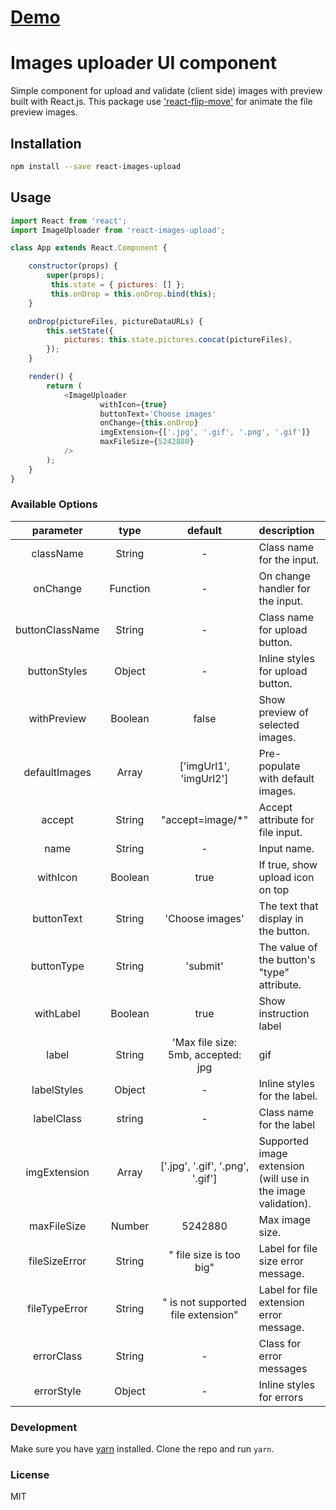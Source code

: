# [Demo](https://ancient-refuge-49866.herokuapp.com)

# Images uploader UI component
Simple component for upload and validate (client side) images with preview built with React.js.
This package use ['react-flip-move'](https://github.com/joshwcomeau/react-flip-move) for animate the file preview images.

## Installation

```bash
npm install --save react-images-upload
```

## Usage

```javascript
import React from 'react';
import ImageUploader from 'react-images-upload';

class App extends React.Component {

	constructor(props) {
		super(props);
		 this.state = { pictures: [] };
		 this.onDrop = this.onDrop.bind(this);
	}

	onDrop(pictureFiles, pictureDataURLs) {
		this.setState({
            pictures: this.state.pictures.concat(pictureFiles),
        });
	}

    render() {
        return (
            <ImageUploader
                	withIcon={true}
                	buttonText='Choose images'
                	onChange={this.onDrop}
                	imgExtension={['.jpg', '.gif', '.png', '.gif']}
                	maxFileSize={5242880}
            />
        );
    }
}
```

### Available Options

| parameter | type | default | description |
| :--------: | :--: | :-----: | :---------- |
| className | String | - | Class name for the input. |
| onChange | Function | - | On change handler for the input. |
| buttonClassName | String | - | Class name for upload button. |
| buttonStyles | Object | - | Inline styles for upload button. |
| withPreview | Boolean | false | Show preview of selected images. |
| defaultImages | Array | ['imgUrl1', 'imgUrl2'] | Pre-populate with default images. |
| accept | String | "accept=image/*" | Accept attribute for file input. |
| name | String | - | Input name. |
| withIcon | Boolean | true | If true, show upload icon on top |
| buttonText | String | 'Choose images' | The text that display in the button. |
| buttonType | String | 'submit' | The value of the button's "type" attribute. |
| withLabel | Boolean | true | Show instruction label |
| label | String | 'Max file size: 5mb, accepted: jpg|gif|png|gif' | Label text |
| labelStyles | Object | - | Inline styles for the label. |
| labelClass | string | - | Class name for the label |
| imgExtension | Array | ['.jpg', '.gif', '.png', '.gif'] | Supported image extension (will use in the image validation). |
| maxFileSize | Number | 5242880 | Max image size. |
| fileSizeError | String | " file size is too big" | Label for file size error message. |
| fileTypeError | String | " is not supported file extension" | Label for file extension error message. |
| errorClass | String | - | Class for error messages |
| errorStyle | Object | - | Inline styles for errors |

### Development
Make sure you have [yarn](https://yarnpkg.com/en/) installed. Clone the repo and run `yarn`.

### License
MIT
